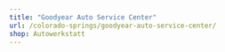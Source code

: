 ```yaml
---
title: "Goodyear Auto Service Center"
url: /colorado-springs/goodyear-auto-service-center/
shop: Autowerkstatt
---
```

